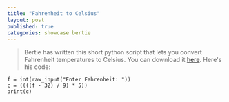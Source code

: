 ```yaml
---
title: "Fahrenheit to Celsius"
layout: post
published: true
categories: showcase bertie
---
```


> Bertie has written this short python script that lets you convert Fahrenheit temperatures to Celsius.
> You can download it [here](/files/showcase/Bertie/fahrenheit-to-celsius.py).
> Here's his code:

    f = int(raw_input("Enter Fahrenheit: "))
    c = ((((f - 32) / 9) * 5))
    print(c)
